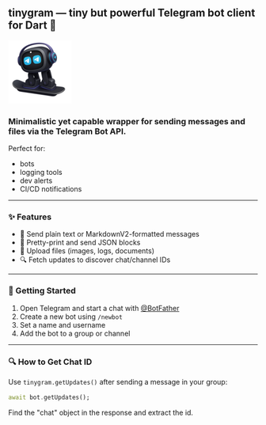 ## tinygram — tiny but powerful Telegram bot client for Dart 🚀

![Logo](https://raw.githubusercontent.com/4uzhoy/tinygram/main/assets/icologo3_small.png)

### Minimalistic yet capable wrapper for sending messages and files via the Telegram Bot API.

Perfect for:
- bots
- logging tools
- dev alerts
- CI/CD notifications

---

### ✨ Features

- 📩 Send plain text or MarkdownV2-formatted messages  
- 🧾 Pretty-print and send JSON blocks  
- 📎 Upload files (images, logs, documents)  
- 🔍 Fetch updates to discover chat/channel IDs  

---

### 🚀 Getting Started

1. Open Telegram and start a chat with [@BotFather](https://t.me/BotFather)
2. Create a new bot using `/newbot`
3. Set a name and username
4. Add the bot to a group or channel

---

### 🔍 How to Get Chat ID

Use `tinygram.getUpdates()` after sending a message in your group:

```dart
await bot.getUpdates();
```

Find the "chat" object in the response and extract the id.
